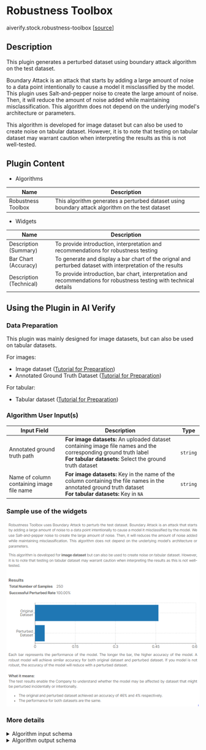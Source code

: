 # Robustness Toolbox
aiverify.stock.robustness-toolbox [[source](https://github.com/IMDA-BTG/aiverify/tree/main/aiverify.stock.robustness-toolbox)]

## Description
This plugin generates a perturbed dataset using boundary attack algorithm on the test dataset. 

Boundary Attack is an attack that starts by adding a large amount of noise to a data point intentionally to cause a model it misclassified by the model. This plugin uses Salt-and-pepper noise to create the large amount of noise. Then, it will reduce the amount of noise added while maintaining misclassification. This algorithm does not depend on the underlying model's architecture or parameters.

This algorithm is developed for image dataset but can also be used to create noise on tabular dataset. However, it is to note that testing on tabular dataset may warrant caution when interpreting the results as this is not well-tested.

## Plugin Content
- Algorithms
  
| Name               | Description                                                                                      |
| ------------------ | ------------------------------------------------------------------------------------------------ |
| Robustness Toolbox | This algorithm generates a perturbed dataset using boundary attack algorithm on the test dataset |


- Widgets

| Name                     | Description                                                                                                          |
| ------------------------ | -------------------------------------------------------------------------------------------------------------------- |
| Description (Summary)    | To provide introduction, interpretation and recommendations for robustness testing                                    |
| Bar Chart (Accuracy)     | To generate and display a bar chart of the orignal and perturbed dataset with interpretation of the results                    |
| Description (Technical)  | To provide introduction, bar chart, interpretation and recommendations for robustness testing with technical details                                                |

## Using the Plugin in AI Verify
### Data Preparation
This plugin was mainly designed for image datasets, but can also be used on tabular datasets.

For images:
- Image dataset ([Tutorial for Preparation](www.test.com))
- Annotated Ground Truth Dataset ([Tutorial for Preparation](www.test.com))

For tabular:
- Tabular dataset ([Tutorial for Preparation](www.test.com))

### Algorithm User Input(s)

| Input Field                               | Description                                                                                                                                                             |   Type   |
| ----------------------------------------- | ----------------------------------------------------------------------------------------------------------------------------------------------------------------------- | :------: |
| Annotated ground truth path               | **For image datasets:** An uploaded dataset containing image file names and the corresponding ground truth label </br> **For tabular datasets:** Select the ground truth dataset | `string` |
| Name of column containing image file name | **For image datasets:** Key in the name of the column containing the file names in the annotated ground truth dataset </br> **For tabular datasets:** Key in `NA`                                                                            | `string` |

### Sample use of the widgets

![ICT sample](images/robustness_toolbox_sample.png)


### More details
<details>
<summary> Algorithm input schema </summary>

```json
{
    "title": "Algorithm Plugin Input Arguments",
    "description": "A schema for algorithm plugin input arguments",
    "type": "object",
    "required": [
    ],
    "properties": {
        "annotated_ground_truth_path": {
            "title": "Annotated ground truth path",
            "description": "Annotated ground truth path",
            "type": "string",
            "ui:widget": "selectDataset"
        },
        "file_name_label": {
            "title": "Name of column containing image file names",
            "description": "Key in the name of the column containing the file names in the annotated ground truth dataset",
            "type": "string"
        }
    }
}
```

</details>

<details>
<summary>Algorithm output schema </summary>

```json
{
    "title": "Algorithm Plugin Output Arguments",
    "description": "A schema for algorithm plugin output arguments",
    "type": "object",
    "required": ["results"],
    "minProperties": 1,
    "properties": {
        "results": {
            "description": "Algorithm Output",
            "type": "object",
            "required": ["num_of_perturbed_samples", "org_performance", "perturbed_performance", "num_of_failed_perturbed_samples"],
            "properties": {
                "num_of_perturbed_samples": {
                    "description": "Number of final perturbed samples",
                    "type": "number"
                },
                "original": {
                    "description": "Performance for Original Dataset",
                    "type": "number"
                },
                "adversarial": {
                    "description": "Performance for Perturbed Dataset ",
                    "type": "number"
                },
                "num_of_failed_perturbed_samples": {
                    "description": "Number of samples that failed to generate perturbed samples",
                    "type": "number"
                }
            }
        }
    }
}
```

</details>